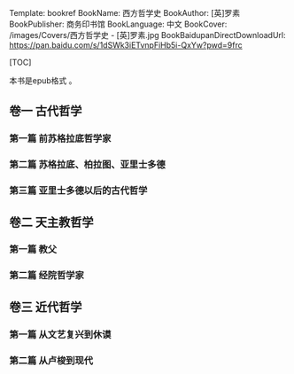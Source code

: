 Template: bookref
BookName: 西方哲学史
BookAuthor: [英]罗素
BookPublisher: 商务印书馆
BookLanguage: 中文
BookCover: /images/Covers/西方哲学史 - [英]罗素.jpg
BookBaidupanDirectDownloadUrl: https://pan.baidu.com/s/1dSWk3iETvnpFiHb5i-QxYw?pwd=9frc 



[TOC]

本书是epub格式 。



## 卷一 古代哲学
### 第一篇 前苏格拉底哲学家

### 第二篇 苏格拉底、柏拉图、亚里士多德

### 第三篇 亚里士多德以后的古代哲学


## 卷二 天主教哲学
### 第一篇 教父

### 第二篇 经院哲学家

## 卷三 近代哲学
### 第一篇 从文艺复兴到休谟
### 第二篇 从卢梭到现代
